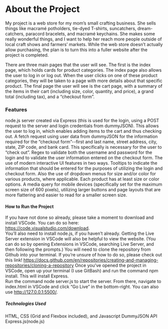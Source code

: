 # About the Project

My project is a web store for my mom’s small crafting business.  She sells things like macramé potholders, tie-dyed T-shirts, suncatchers, dream-catchers, paracord bracelets, and macramé keychains.  She makes some really wonderful things, and I want to help her reach more people outside of local craft shows and farmers’ markets.  While the web store doesn’t actually allow purchasing, the plan is to turn this into a fuller website after the project is completed. 

There are three main pages that the user will see.  The first is the index page, which holds cards for product categories.  The index page also allows the user to log in or log out.  When the user clicks on one of these product categories, they will be taken to a page with more details about that specific product.  The final page the user will see is the cart page, with a summary of the items in their cart (including size, color, quantity, and price), a grand total (including tax), and a “checkout form”.

### Features
node.js server created via Express (this is used for the login, using a POST request to the server and login credentials from dummyJSON).  This allows the user to log in, which enables adding items to the cart and thus checking out. 
A fetch request using user data from dummyJSON for the information required for the “checkout form”--first and last name, street address, city, state, ZIP code, and bank card. This specifically is necessary for the user to “check out”.
Regex to validate both the username and password for the login and to validate the user information entered on the checkout form. 
The use of modern interactive UI features in two ways. Tooltips to indicate the information that should be entered for the purposes of utilizing the login and checkout form. Also the use of dropdown menus for size and/or color for various products, where applicable.  Each product has at least size or color options. 
A media query for mobile devices (specifically set for the maximum screen size of 600 pixels), utilizing larger buttons and page layouts that are more flattering and easier to read for a smaller screen size. 

#### How to Run the Project

If you have not done so already, please take a moment to download and install VSCode.  You can do so here: https://code.visualstudio.com/download.  
You’ll also need to install node.js, if you haven’t already.
Getting the Live Server extension in VSCode will also be helpful to view the website.  (You can do so by opening Extensions in VSCode, searching Live Server, and then following the prompts.)
You will need to clone the repository from Github into your terminal.  If you’re unsure of how to do so, please check out this link!  https://docs.github.com/en/repositories/creating-and-managing-repositories/cloning-a-repository
Once you’ve opened the project in VSCode, open up your terminal (I use GitBash) and run the command npm install.  This will install Express.  
Run the command node server.js to start the server. From there, navigate to index.html in VSCode and click “Go Live” in the bottom-right.  You can also use http://127.0.0.1:5500/.

##### Technologies Used
HTML, CSS (Grid and Flexbox included), and Javascript
DummyJSON API
Express.js(node.js)